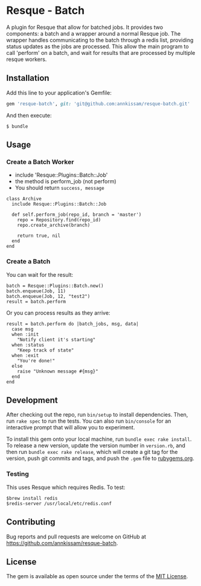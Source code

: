 # Resque - Batch

A plugin for Resque that allow for batched jobs. It provides two components: a batch and a wrapper around a normal Resque job. The wrapper handles communicating to the batch through a redis list, providing status updates as the jobs are processed. This allow the main program to call 'perform' on a batch, and wait for results that are processed by multiple resque workers.

## Installation

Add this line to your application's Gemfile:

```ruby
gem 'resque-batch', git: 'git@github.com:annkissam/resque-batch.git'
```

And then execute:

    $ bundle


## Usage

### Create a Batch Worker

* include 'Resque::Plugins::Batch::Job'
* the method is perform_job (not perform)
* You should return `success, message`

```
class Archive
  include Resque::Plugins::Batch::Job

  def self.perform_job(repo_id, branch = 'master')
    repo = Repository.find(repo_id)
    repo.create_archive(branch)

    return true, nil
  end
end
```

### Create a Batch

You can wait for the result:

```
batch = Resque::Plugins::Batch.new()
batch.enqueue(Job, 11)
batch.enqueue(Job, 12, "test2")
result = batch.perform
```

Or you can process results as they arrive:

```
result = batch.perform do |batch_jobs, msg, data|
  case msg
  when :init
    "Notify client it's starting"
  when :status
    "Keep track of state"
  when :exit
    "You're done!"
  else
    raise "Unknown message #{msg}"
  end
end
```

## Development

After checking out the repo, run `bin/setup` to install dependencies. Then, run `rake spec` to run the tests. You can also run `bin/console` for an interactive prompt that will allow you to experiment.

To install this gem onto your local machine, run `bundle exec rake install`. To release a new version, update the version number in `version.rb`, and then run `bundle exec rake release`, which will create a git tag for the version, push git commits and tags, and push the `.gem` file to [rubygems.org](https://rubygems.org).

### Testing

This uses Resque which requires Redis. To test:

```
$brew install redis
$redis-server /usr/local/etc/redis.conf
```

## Contributing

Bug reports and pull requests are welcome on GitHub at https://github.com/annkissam/resque-batch.

## License

The gem is available as open source under the terms of the [MIT License](http://opensource.org/licenses/MIT).
